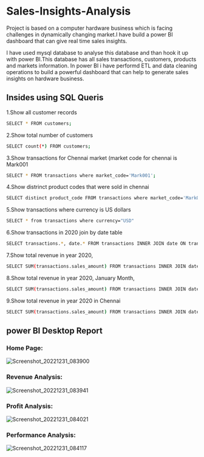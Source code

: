 # Sales-Insights-Analysis

Project is based on a computer hardware business which is facing challenges in dynamically changing market.I have build a power BI dashboard that can give real time sales insights. 

I have used mysql database to analyse this database and than hook it up with power BI.This database has all sales transactions, customers, products and markets information. In power BI i have performd ETL and data cleaning operations to build a powerful dashboard that can help to generate sales insights on hardware business. 


## Insides using SQL Queris

1.Show all customer records
```bash
SELECT * FROM customers;
```
2.Show total number of customers
```bash
SELECT count(*) FROM customers;
```
3.Show transactions for Chennai market (market code for chennai is Mark001
```bash
SELECT * FROM transactions where market_code='Mark001';
```
4.Show distrinct product codes that were sold in chennai
```bash
SELECT distinct product_code FROM transactions where market_code='Mark001';
```
5.Show transactions where currency is US dollars
```bash
SELECT * from transactions where currency="USD"
```
6.Show transactions in 2020 join by date table
```bash
SELECT transactions.*, date.* FROM transactions INNER JOIN date ON transactions.order_date=date.date where date.year=2020;
```
7.Show total revenue in year 2020,
```bash
SELECT SUM(transactions.sales_amount) FROM transactions INNER JOIN date ON transactions.order_date=date.date where date.year=2020 and transactions.currency="INR\r" or transactions.currency="USD\r";
```
8.Show total revenue in year 2020, January Month,
```bash
SELECT SUM(transactions.sales_amount) FROM transactions INNER JOIN date ON transactions.order_date=date.date where date.year=2020 and and date.month_name="January" and (transactions.currency="INR\r" or transactions.currency="USD\r");
```
9.Show total revenue in year 2020 in Chennai
```bash
SELECT SUM(transactions.sales_amount) FROM transactions INNER JOIN date ON transactions.order_date=date.date where date.year=2020 and transactions.market_code="Mark001";
```

## power BI Desktop Report
### Home Page:

![Screenshot_20221231_083900](https://user-images.githubusercontent.com/120455099/210141334-31f7c9b9-5f67-4cab-a3c8-61f9b90dd70f.png)

### Revenue Analysis:

![Screenshot_20221231_083941](https://user-images.githubusercontent.com/120455099/210141451-44d34679-b140-4480-8b9b-211f5350175f.png)

### Profit Analysis:

![Screenshot_20221231_084021](https://user-images.githubusercontent.com/120455099/210141456-633c999d-9f45-4d7c-bcd7-0da26c48a4d8.png)

### Performance Analysis:

![Screenshot_20221231_084117](https://user-images.githubusercontent.com/120455099/210141459-c76b32a8-3801-40df-a7a2-79069378f680.png)

